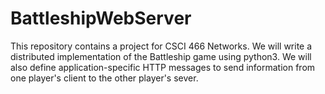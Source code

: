 # BattleshipWebServer
This repository contains a project for CSCI 466 Networks.
We will write a distributed implementation of the Battleship game using python3.
We will also define application-specific HTTP messages to send information from one player's client to the other player's sever.
